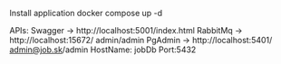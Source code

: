 Install application
docker compose up -d

APIs:
Swagger -> http://localhost:5001/index.html
RabbitMq -> http://localhost:15672/              admin/admin
PgAdmin -> http://localhost:5401/                admin@job.sk/admin      HostName: jobDb   Port:5432
